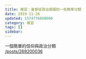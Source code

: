 ```yaml
---
title: 複習：基督徒政治順服的一些簡單分類
date: 2019-11-26
updated: 1574776800000
category: 複習
tags: []
sidebar: 
---
```


<p>一個簡單的信仰與政治分類<br/>
<a href="/posts/269200036" target="_blank">/posts/269200036</a></p>
<p> </p>

